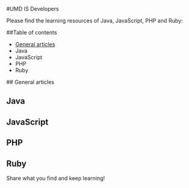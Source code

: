 #UMD IS Developers

Please find the learning resources of Java, JavaScript, PHP and Ruby:

##Table of contents

* [General articles](#generalArticles)
* Java
* JavaScript
* PHP
* Ruby

<a name="generalArticles"/>
## General articles

## Java

## JavaScript

## PHP

## Ruby

Share what you find and keep learning!